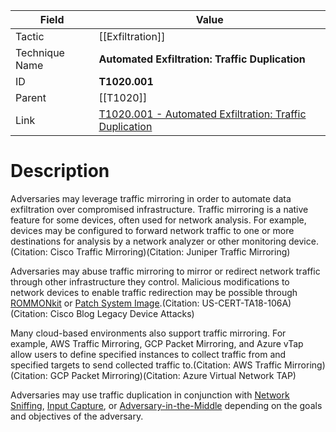 
|Field|Value|
|---|---|
|Tactic|[[Exfiltration]]|
|Technique Name|**Automated Exfiltration: Traffic Duplication**|
|ID|**T1020.001**|
|Parent|[[T1020]]|
|Link|[T1020.001 - Automated Exfiltration: Traffic Duplication](https://attack.mitre.org/techniques/T1020/001)|

# Description

Adversaries may leverage traffic mirroring in order to automate data exfiltration over compromised infrastructure. Traffic mirroring is a native feature for some devices, often used for network analysis. For example, devices may be configured to forward network traffic to one or more destinations for analysis by a network analyzer or other monitoring device. (Citation: Cisco Traffic Mirroring)(Citation: Juniper Traffic Mirroring)

Adversaries may abuse traffic mirroring to mirror or redirect network traffic through other infrastructure they control. Malicious modifications to network devices to enable traffic redirection may be possible through [ROMMONkit](https://attack.mitre.org/techniques/T1542/004) or [Patch System Image](https://attack.mitre.org/techniques/T1601/001).(Citation: US-CERT-TA18-106A)(Citation: Cisco Blog Legacy Device Attacks)

Many cloud-based environments also support traffic mirroring. For example, AWS Traffic Mirroring, GCP Packet Mirroring, and Azure vTap allow users to define specified instances to collect traffic from and specified targets to send collected traffic to.(Citation: AWS Traffic Mirroring)(Citation: GCP Packet Mirroring)(Citation: Azure Virtual Network TAP)

Adversaries may use traffic duplication in conjunction with [Network Sniffing](https://attack.mitre.org/techniques/T1040), [Input Capture](https://attack.mitre.org/techniques/T1056), or [Adversary-in-the-Middle](https://attack.mitre.org/techniques/T1557) depending on the goals and objectives of the adversary.